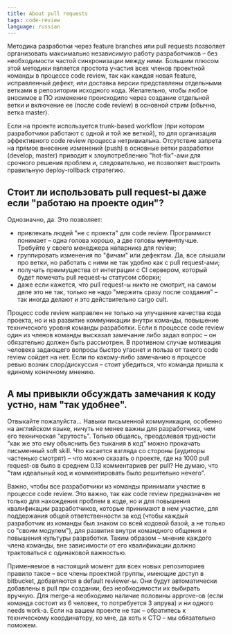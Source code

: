 ```yaml
---
title: About pull requests
tags: code-review
language: russian
---
```


Методика разработки через feature branches или pull requests позволяет организовать максимально независимую работу разработчиков – без необходимости частой синхронизации между ними. Большим плюсом этой методики является простота участия всех членов проектной команды в процессе code review, так как каждая новая feature, исправленный дефект, или доставка версии представлены отдельными ветками в репозитории исходного кода. Желательно, чтобы любое вносимое в ПО изменение происходило через создание отдельной ветки и включение ее (после code review) в основной стрим (обычно, ветка master).

<!--more-->

Если на проекте используется trunk-based workflow (при котором разработчики работают с одной и той же веткой), то для организация эффективного code review процесса нетривиальна. Отсутствие запрета на прямое внесение изменений (push) в основные ветки разработки (develop, master) приводит к злоупотреблению "hot-fix"-ами для срочного решения проблем и, следовательно, не позволяет выстроить правильную deploy-rollback стратегию.

## Стоит ли использовать pull request-ы даже если "работаю на проекте один"?

Однозначно, да. Это позволяет:

* привлекать людей "не с проекта" для code review. Программист понимает – одна голова хорошо, а две головы ~~мутант~~лучше. Требуйте у своего менеджера напарника для review;
* группировать изменения по "фичам" или дефектам. Да, все слышали про ветки, но работать с ними не так удобно как с pull request-ами;
* получать преимущества от интеграции с CI сервером, который будет помечать pull request-ы статусом сборки;
* даже если кажется, что pull request-ы никто не смотрит, на самом деле это не так, только не надо "мержить сразу после создания" – так иногда делают и это действительно cargo cult.

Процесс code review направлен не только на улучшение качества кода проекта, но и на развитие коммуникации внутри команды, повышение технического уровня команды разработки. Если в процессе code review один из членов команды высказал замечание либо задал вопрос – он обязательно должен быть рассмотрен. В противном случае мотивация человека задающего вопросы быстро угаснет и польза от такого code review сойдет на нет. Если по какому-либо замечанию в процессе ревью возник спор/дискуссия – стоит убедиться, что команда пришла к единому конечному мнению.

## А мы привыкли обсуждать замечания к коду устно, нам "так удобнее".

Отвыкайте пожалуйста... Навыки письменной коммуникации, особенно на английском языке, ничуть не менее важны для разработчика, чем его техническая "крутость". Только общаясь, преодолевая трудности "как же это ему объяснить без тыкания в код" можно прокачать письменный soft skill. Что касается взгляда со стороны (аудиторы частенько смотрят) – что можно сказать о проекте, где на 1000 pull request-ов было в среднем 0.13 комментариев per pull? Не думаю, что "там идеальный код и комментировать было решительно нечего".

Важно, чтобы все разработчики из команды принимали участие в процессе code review. Это важно, так как code review предназначен не только для нахождения проблем в коде, но и для повышения квалификации разработчиков, которые принимают в нем участие, для поддержания общей ответственности за код (чтобы каждый разработчик из команды был знаком со всей кодовой базой, а не только со "своим модулем"), для развития внутри командного общения и повышения культуры разработки. Таким образом – мнение каждого члена команды, вне зависимости от его квалификации должно трактоваться с одинаковой важностью.

Применяемое в настоящий момент для всех новых репозиториев правило такое – все члены проектной группы, имеющие доступ в bitbucket, добавляются в default reviewer-ы. Они будут автоматически добавлены в pull при создании, без необходимости их выбирать вручную. Для merge-а необходимо наличие половины approve-ов (если команда состоит из 6 человек, то потребуется 3 апрува) и ни одного needs work-а. Если на вашем проекте не так – обратитесь к техническому координатору, ко мне, да хоть к CTO – мы обязательно поможем.